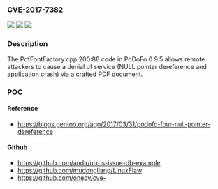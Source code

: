 ### [CVE-2017-7382](https://cve.mitre.org/cgi-bin/cvename.cgi?name=CVE-2017-7382)
![](https://img.shields.io/static/v1?label=Product&message=n%2Fa&color=blue)
![](https://img.shields.io/static/v1?label=Version&message=n%2Fa&color=blue)
![](https://img.shields.io/static/v1?label=Vulnerability&message=n%2Fa&color=brighgreen)

### Description

The PdfFontFactory.cpp:200:88 code in PoDoFo 0.9.5 allows remote attackers to cause a denial of service (NULL pointer dereference and application crash) via a crafted PDF document.

### POC

#### Reference
- https://blogs.gentoo.org/ago/2017/03/31/podofo-four-null-pointer-dereference

#### Github
- https://github.com/andir/nixos-issue-db-example
- https://github.com/mudongliang/LinuxFlaw
- https://github.com/oneoy/cve-

